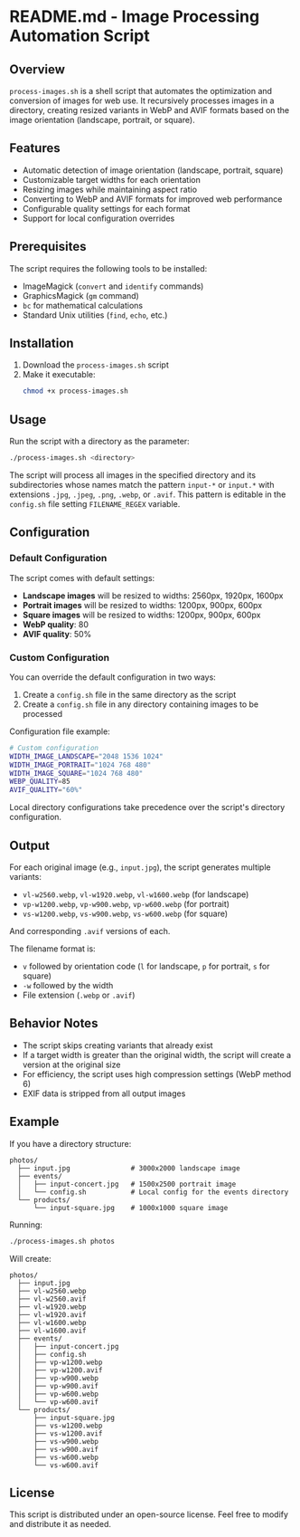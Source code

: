 # README.md - Image Processing Automation Script

## Overview

`process-images.sh` is a shell script that automates the optimization and conversion of images for web use. It recursively processes images in a directory, creating resized variants in WebP and AVIF formats based on the image orientation (landscape, portrait, or square).

## Features

- Automatic detection of image orientation (landscape, portrait, square)
- Customizable target widths for each orientation
- Resizing images while maintaining aspect ratio
- Converting to WebP and AVIF formats for improved web performance
- Configurable quality settings for each format
- Support for local configuration overrides

## Prerequisites

The script requires the following tools to be installed:

- ImageMagick (`convert` and `identify` commands)
- GraphicsMagick (`gm` command)
- `bc` for mathematical calculations
- Standard Unix utilities (`find`, `echo`, etc.)

## Installation

1. Download the `process-images.sh` script
2. Make it executable:
   ```bash
   chmod +x process-images.sh
   ```

## Usage

Run the script with a directory as the parameter:

```bash
./process-images.sh <directory>
```

The script will process all images in the specified directory and its subdirectories whose names match the pattern `input-*` or `input.*` with extensions `.jpg`, `.jpeg`, `.png`, `.webp`, or `.avif`.
This pattern is editable in the `config.sh` file setting `FILENAME_REGEX` variable.

## Configuration

### Default Configuration

The script comes with default settings:

- **Landscape images** will be resized to widths: 2560px, 1920px, 1600px
- **Portrait images** will be resized to widths: 1200px, 900px, 600px
- **Square images** will be resized to widths: 1200px, 900px, 600px
- **WebP quality**: 80
- **AVIF quality**: 50%

### Custom Configuration

You can override the default configuration in two ways:

1. Create a `config.sh` file in the same directory as the script
2. Create a `config.sh` file in any directory containing images to be processed

Configuration file example:

```bash
# Custom configuration
WIDTH_IMAGE_LANDSCAPE="2048 1536 1024"
WIDTH_IMAGE_PORTRAIT="1024 768 480"
WIDTH_IMAGE_SQUARE="1024 768 480"
WEBP_QUALITY=85
AVIF_QUALITY="60%"
```

Local directory configurations take precedence over the script's directory configuration.

## Output

For each original image (e.g., `input.jpg`), the script generates multiple variants:

- `vl-w2560.webp`, `vl-w1920.webp`, `vl-w1600.webp` (for landscape)
- `vp-w1200.webp`, `vp-w900.webp`, `vp-w600.webp` (for portrait)
- `vs-w1200.webp`, `vs-w900.webp`, `vs-w600.webp` (for square)

And corresponding `.avif` versions of each.

The filename format is:
- `v` followed by orientation code (`l` for landscape, `p` for portrait, `s` for square)
- `-w` followed by the width
- File extension (`.webp` or `.avif`)

## Behavior Notes

- The script skips creating variants that already exist
- If a target width is greater than the original width, the script will create a version at the original size
- For efficiency, the script uses high compression settings (WebP method 6)
- EXIF data is stripped from all output images

## Example

If you have a directory structure:

```
photos/
  ├── input.jpg               # 3000x2000 landscape image
  ├── events/
  │   ├── input-concert.jpg   # 1500x2500 portrait image
  │   └── config.sh           # Local config for the events directory
  └── products/
      └── input-square.jpg    # 1000x1000 square image
```

Running:
```bash
./process-images.sh photos
```

Will create:
```
photos/
  ├── input.jpg
  ├── vl-w2560.webp
  ├── vl-w2560.avif
  ├── vl-w1920.webp
  ├── vl-w1920.avif
  ├── vl-w1600.webp
  ├── vl-w1600.avif
  ├── events/
  │   ├── input-concert.jpg
  │   ├── config.sh
  │   ├── vp-w1200.webp
  │   ├── vp-w1200.avif
  │   ├── vp-w900.webp
  │   ├── vp-w900.avif
  │   ├── vp-w600.webp
  │   └── vp-w600.avif
  └── products/
      ├── input-square.jpg
      ├── vs-w1200.webp
      ├── vs-w1200.avif
      ├── vs-w900.webp
      ├── vs-w900.avif
      ├── vs-w600.webp
      └── vs-w600.avif
```

## License

This script is distributed under an open-source license. Feel free to modify and distribute it as needed.
